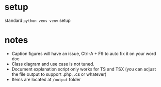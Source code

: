 # setup
standard `python venv venv` setup

# notes
- Caption figures will have an issue, Ctrl-A + F9 to auto fix it on your word doc
- Class diagram and use case is not tuned.
- Document explanation script only works for TS and TSX (you can adjust the file output to support .php, .cs or whatever)
- Items are located at `/output` folder
